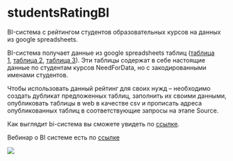 # studentsRatingBI

BI-система с рейтингом студентов образовательных курсов на данных из google spreadsheets. 

BI-система получает данные из google spreadsheets таблиц ([таблица 1](https://docs.google.com/spreadsheets/d/1grd7YHAI6kwQPUYaJMogufg-p1elc0jEXvwMlfhtFus/edit?usp=sharing), [таблица 2](https://docs.google.com/spreadsheets/d/120N-dnTIQrJbyn5yVYpd7KICv-mhygup_BzrJJBDtQ0/edit?usp=sharing), [таблица 3](https://docs.google.com/spreadsheets/d/1gEB0DLB592p-vLFQK1I5lvoRW5Uo8sGgMAw0mro58eo/edit?usp=sharing)). Эти таблицы содержат в себе настоящие данные по студентам курсов NeedForData, но с закодированными именами студентов.

Чтобы использовать данный рейтинг для своих нужд – необходимо создать дубликат предложенных таблиц, заполнить их своими данными, опубликовать таблицы в web в качестве csv и прописать адреса опубликованных таблиц в соответствующие запросы на этапе Source.

Как выглядит bi-система вы сможете увидеть по [ссылке](https://app.powerbi.com/view?r=eyJrIjoiMTIxNWZlZDAtZGNmNS00ZTk3LThhNjEtYTJkMmRlY2Y3ODc0IiwidCI6Ijg0MGM1ZDE3LTA2ZjUtNDVlMC1iOTYyLWNjOTE1Zjg1NWU4MyIsImMiOjl9).

Вебинар о BI cистеме есть по [ссылке](https://www.youtube.com/watch?v=xPRTk0gdJLQ)

[![](https://content.screencast.com/media/5ffa6f9e-fcb7-4845-8db3-6e5e519fe9d4_9d700cb2-87df-433c-8403-c813c6a51c87_static_0_0_2018-03-29_01-24-17.png)](https://www.youtube.com/watch?v=xPRTk0gdJLQ)
